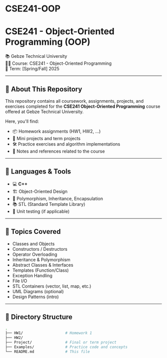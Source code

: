 # CSE241-OOP
# CSE241 - Object-Oriented Programming (OOP)
📚 Gebze Technical University  
🧑‍💻 Course: CSE241 - Object-Oriented Programming  
📅 Term: [Spring/Fall] 2025  

---

## 📁 About This Repository

This repository contains all coursework, assignments, projects, and exercises completed for the **CSE241 Object-Oriented Programming** course offered at Gebze Technical University.

Here, you'll find:
- 📦 Homework assignments (HW1, HW2, …)
- 🧠 Mini projects and term projects
- 🛠 Practice exercises and algorithm implementations
- 📜 Notes and references related to the course

---

## 🧰 Languages & Tools
- 💻 **C++**
- 🏗 Object-Oriented Design
- 🧩 Polymorphism, Inheritance, Encapsulation
- 📚 STL (Standard Template Library)
- 🧪 Unit testing (if applicable)

---

## 📌 Topics Covered

- Classes and Objects
- Constructors / Destructors
- Operator Overloading
- Inheritance & Polymorphism
- Abstract Classes & Interfaces
- Templates (Function/Class)
- Exception Handling
- File I/O
- STL Containers (vector, list, map, etc.)
- UML Diagrams (optional)
- Design Patterns (intro)

---

## 📂 Directory Structure

```bash
.
├── HW1/                   # Homework 1
├── HW2/
├── Project/               # Final or term project
├── Examples/              # Practice code and concepts
└── README.md              # This file
